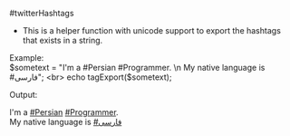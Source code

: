 #twitterHashtags
- This is a helper function with unicode support to export the hashtags that exists in a string.

 Example:  
 $sometext = "I'm a #Persian #Programmer. \n My native language is #فارسی";      <br>
 echo tagExport($sometext); 
 
 
 Output:
 
 I'm a <a href="?lookfor=Persian">#Persian</a> <a href="?lookfor=Programmer">#Programmer</a>. <br> My native language is <a href="?lookfor=فارسی">#فارسی</a>
